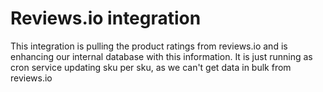 # Reviews.io integration

This integration is pulling the product ratings from reviews.io and is enhancing our internal database with this information.
It is just running as cron service updating sku per sku, as we can't get data in bulk from reviews.io
